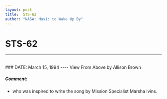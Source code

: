 ```yaml
---
layout: post
title:  STS-62
author: "NASA: Music to Wake Up By"
---
```


# STS-62
----
<br/>
### DATE: March 15, 1994
----
View From Above by Allison Brown

##### Comment:
* who was inspired to write the song by Mission Specialist Marsha Ivins.
